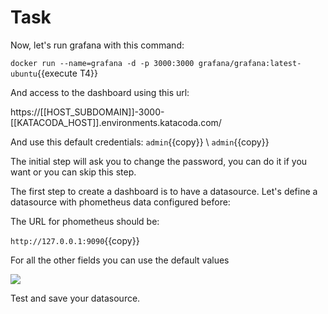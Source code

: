 # Task

Now, let's run grafana with this command:

`docker run --name=grafana -d -p 3000:3000 grafana/grafana:latest-ubuntu`{{execute T4}}

And access to the dashboard using this url:

https://[[HOST_SUBDOMAIN]]-3000-[[KATACODA_HOST]].environments.katacoda.com/

And use this default credentials:
`admin`{{copy}} \ `admin`{{copy}}


The initial step will ask you to change the password, you can do it if you want or you can skip this step.

The first step to create a dashboard is to have a datasource. Let's define a datasource with phometheus data configured before:

The URL for phometheus should be:

`http://127.0.0.1:9090`{{copy}}

For all the other fields you can use the default values

![](prometheus-data-source.png)

Test and save your datasource.
